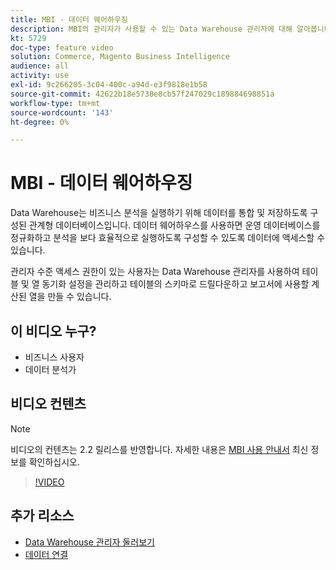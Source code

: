 ```yaml
---
title: MBI - 데이터 웨어하우징
description: MBI의 관리자가 사용할 수 있는 Data Warehouse 관리자에 대해 알아봅니다.
kt: 5729
doc-type: feature video
solution: Commerce, Magento Business Intelligence
audience: all
activity: use
exl-id: 9c266205-3c04-400c-a94d-e3f9818e1b58
source-git-commit: 42622b18e5738e8cb57f247029c189884698851a
workflow-type: tm+mt
source-wordcount: '143'
ht-degree: 0%

---
```


# MBI - 데이터 웨어하우징

Data Warehouse는 비즈니스 분석을 실행하기 위해 데이터를 통합 및 저장하도록 구성된 관계형 데이터베이스입니다. 데이터 웨어하우스를 사용하면 운영 데이터베이스를 정규화하고 분석을 보다 효율적으로 실행하도록 구성할 수 있도록 데이터에 액세스할 수 있습니다.

관리자 수준 액세스 권한이 있는 사용자는 Data Warehouse 관리자를 사용하여 테이블 및 열 동기화 설정을 관리하고 테이블의 스키마로 드릴다운하고 보고서에 사용할 계산된 열을 만들 수 있습니다.

## 이 비디오 누구?

- 비즈니스 사용자
- 데이터 분석가

## 비디오 컨텐츠

>[!NOTE]
>
>비디오의 컨텐츠는 2.2 릴리스를 반영합니다. 자세한 내용은 [MBI 사용 안내서](https://docs.magento.com/mbi/) 최신 정보를 확인하십시오.

>[!VIDEO](https://video.tv.adobe.com/v/35984?quality=12&learn=on)

## 추가 리소스

- [Data Warehouse 관리자 둘러보기](https://docs.magento.com/mbi/data-analyst/data-warehouse-mgr/tour-dwm.html)
- [데이터 연결](https://docs.magento.com/mbi/data-analyst/importing-data/connecting-data/connecting-data.html)
